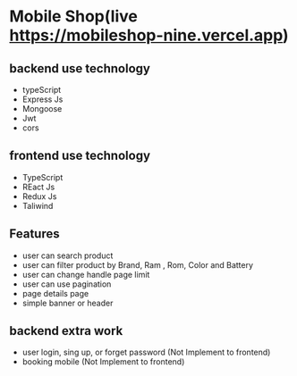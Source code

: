 # Mobile Shop(live https://mobileshop-nine.vercel.app)

## backend use technology

- typeScript
- Express Js
- Mongoose
- Jwt
- cors

## frontend use technology

- TypeScript
- REact Js
- Redux Js
- Taliwind

## Features

- user can search product
- user can filter product by Brand, Ram , Rom, Color and Battery
- user can change handle page limit
- user can use pagination
- page details page
- simple banner or header

## backend extra work

- user login, sing up, or forget password (Not Implement to frontend)
- booking mobile (Not Implement to frontend)
